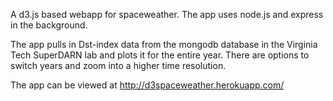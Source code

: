 A d3.js based webapp for spaceweather. The app uses node.js and express in the background.

The app pulls in Dst-index data from the mongodb database in the Virginia Tech SuperDARN lab and plots it for the entire year. There are options to switch years and zoom into a higher time resolution.

The app can be viewed at http://d3spaceweather.herokuapp.com/
